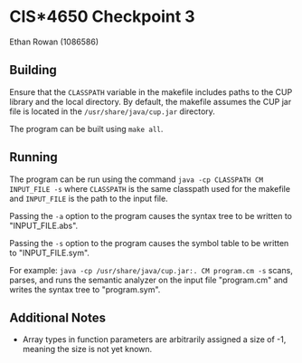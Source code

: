 # CIS*4650 Checkpoint 3
Ethan Rowan (1086586)

## Building
Ensure that the `CLASSPATH` variable in the makefile includes paths to the CUP library and the local directory. By default, the makefile assumes the CUP jar file is located in the `/usr/share/java/cup.jar` directory.

The program can be built using `make all`.

## Running
The program can be run using the command `java -cp CLASSPATH CM INPUT_FILE -s` where `CLASSPATH` is the same classpath used for the makefile and `INPUT_FILE` is the path to the input file.

Passing the `-a` option to the program causes the syntax tree to be written to "INPUT_FILE.abs".

Passing the `-s` option to the program causes the symbol table to be written to "INPUT_FILE.sym".

For example: `java -cp /usr/share/java/cup.jar:. CM program.cm -s` scans, parses, and runs the semantic analyzer on the input file "program.cm" and writes the syntax tree to "program.sym".

## Additional Notes
- Array types in function parameters are arbitrarily assigned a size of -1, meaning the size is not yet known.
